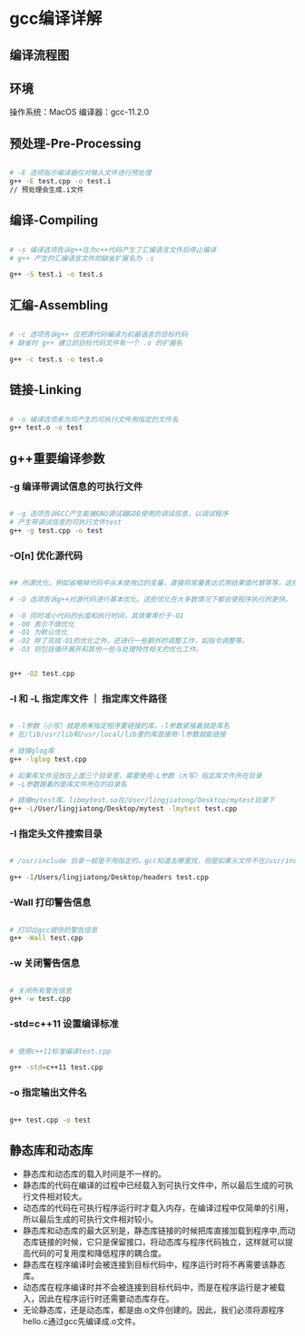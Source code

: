# gcc编译详解

## 编译流程图





## 环境

操作系统：MacOS
编译器：gcc-11.2.0

## 预处理-Pre-Processing

```bash

# -E 选项指示编译器仅对输入文件进行预处理
g++ -E test.cpp -o test.i 
// 预处理会生成.i文件

```

## 编译-Compiling

```bash

# -s 编译选项告诉g++在为c++代码产生了汇编语言文件后停止编译
# g++ 产生的汇编语言文件的缺省扩展名为 .s

g++ -S test.i -o test.s

```

## 汇编-Assembling

```bash

# -c 选项告诉g++ 仅把源代码编译为机器语言的目标代码
# 缺省时 g++ 建立的目标代码文件有一个 .o 的扩展名

g++ -c test.s -o test.o

```

## 链接-Linking

```bash

# -o 编译选项来为将产生的可执行文件用指定的文件名
g++ test.o -o test

```

## g++重要编译参数

### -g 编译带调试信息的可执行文件

```bash

# -g 选项告诉GCC产生能被GNU调试器GDB使用的调试信息，以调试程序
# 产生带调试信息的可执行文件test
g++ -g test.cpp -o test

```

### -O[n] 优化源代码

```bash

## 所谓优化，例如省略掉代码中从未使用过的变量，直接将常量表达式用结果值代替等等，这些操作会缩减目标文件所包含的代码量，提高最终生成的可执行文件的运行效率。

# -O 选项告诉g++对源代码进行基本优化。这些优化在大多数情况下都会使程序执行的更快。 -O2选项告诉g++产生尽可能小和尽可能快的代码。如-O2, -O3, -On(n 常为 0-3)

# -O 同时减小代码的长度和执行时间，其效果等价于-O1
# -O0 表示不做优化
# -O1 为默认优化
# -O2 除了完成-O1的优化之外，还进行一些额外的调整工作，如指令调整等。
# -O3 则包括循环展开和其他一些与处理特性相关的优化工作。


g++ -O2 test.cpp

```

### -l 和 -L 指定库文件 ｜ 指定库文件路径

```bash

# -l参数（小写）就是用来指定程序要链接的库，-l参数紧接着就是库名
# 在/lib/usr/lib和/usr/local/lib里的库直接用-l参数就能链接

# 链接glog库
g++ -lglog test.cpp

# 如果库文件没放在上面三个目录里，需要使用-L参数（大写）指定库文件所在目录
# -L参数跟着的是库文件所在的目录名

# 链接mytest库，libmytest.so在/User/lingjiatong/Desktop/mytest目录下
g++ -L/User/lingjiatong/Desktop/mytest -lmytest test.cpp

```

### -I 指定头文件搜索目录

```bash

# /usr/include 目录一般是不用指定的，gcc知道去哪里找，但是如果头文件不在/usr/include里，我们就要用-I参数指定了，比如头文件放在/Users/lingjiatong/Desktop/headers目录里，那编译命令行就要加上-I/Users/lingjiatong/Desktop/headers参数了，如果不加就会得到一个"xxx.h: No such file or directory"的错误。-I参数可以用相对路径，比如头文件在当前目录,可以用-I.指定。

g++ -I/Users/lingjiatong/Desktop/headers test.cpp

```

### -Wall 打印警告信息

```bash

# 打印出gcc提供的警告信息
g++ -Wall test.cpp

```

### -w 关闭警告信息

```bash

# 关闭所有警告信息
g++ -w test.cpp

```

### -std=c++11 设置编译标准

```bash

# 使用c++11标准编译test.cpp

g++ -std=c++11 test.cpp

```

### -o 指定输出文件名

```bash

g++ test.cpp -o test

```


## 静态库和动态库

* 静态库和动态库的载入时间是不一样的。
* 静态库的代码在编译的过程中已经载入到可执行文件中，所以最后生成的可执行文件相对较大。
* 动态库的代码在可执行程序运行时才载入内存，在编译过程中仅简单的引用，所以最后生成的可执行文件相对较小。
* 静态库和动态库的最大区别是，静态库链接的时候把库直接加载到程序中,而动态库链接的时候，它只是保留接口，将动态库与程序代码独立，这样就可以提高代码的可复用度和降低程序的耦合度。
* 静态库在程序编译时会被连接到目标代码中，程序运行时将不再需要该静态库。
* 动态库在程序编译时并不会被连接到目标代码中，而是在程序运行是才被载入，因此在程序运行时还需要动态库存在。
* 无论静态库，还是动态库，都是由.o文件创建的。因此，我们必须将源程序hello.c通过gcc先编译成.o文件。


